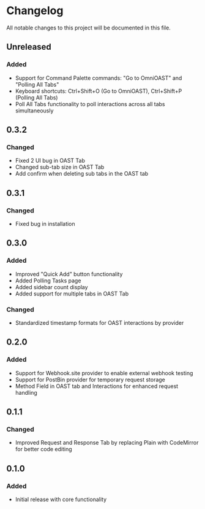 # Changelog

All notable changes to this project will be documented in this file.

## Unreleased
### Added
- Support for Command Palette commands: "Go to OmniOAST" and "Polling All Tabs"
- Keyboard shortcuts: Ctrl+Shift+O (Go to OmniOAST), Ctrl+Shift+P (Polling All Tabs)
- Poll All Tabs functionality to poll interactions across all tabs simultaneously

## 0.3.2
### Changed
- Fixed 2 UI bug in OAST Tab
- Changed sub-tab size in OAST Tab
- Add confirm when deleting sub tabs in the OAST tab

## 0.3.1
### Changed
- Fixed bug in installation

## 0.3.0
### Added
- Improved "Quick Add" button functionality
- Added Polling Tasks page
- Added sidebar count display
- Added support for multiple tabs in OAST Tab

### Changed
- Standardized timestamp formats for OAST interactions by provider

## 0.2.0
### Added
- Support for Webhook.site provider to enable external webhook testing
- Support for PostBin provider for temporary request storage
- Method Field in OAST tab and Interactions for enhanced request handling

## 0.1.1
### Changed
- Improved Request and Response Tab by replacing Plain with CodeMirror for better code editing

## 0.1.0
### Added
- Initial release with core functionality

[0.2.0]: https://github.com/your-repo/releases/tag/v0.2.0
[0.1.1]: https://github.com/your-repo/releases/tag/v0.1.1
[0.1.0]: https://github.com/your-repo/releases/tag/v0.1.0
